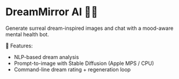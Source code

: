 # DreamMirror AI 🌙🧠

Generate surreal dream-inspired images and chat with a mood-aware mental health bot.

🚀 Features:
- NLP-based dream analysis
- Prompt-to-image with Stable Diffusion (Apple MPS / CPU)
- Command-line dream rating + regeneration loop
